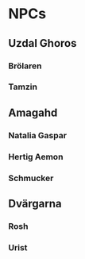 # NPCs

## Uzdal Ghoros

### Brölaren

### Tamzin

## Amagahd

### Natalia Gaspar

### Hertig Aemon

### Schmucker

## Dvärgarna

### Rosh

### Urist
